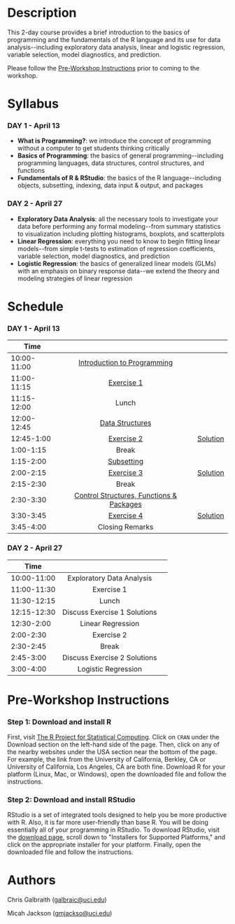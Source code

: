 # Description
This 2-day course provides a brief introduction to the basics of programming and the fundamentals of the R language and its use for data analysis--including exploratory data analysis, linear and logistic regression, variable selection, model diagnostics, and prediction.

Please follow the [Pre-Workshop Instructions](#Instructions) prior to coming to the workshop.


# Syllabus
### DAY 1 - April 13
* **What is Programming?**: we introduce the concept of programming without a computer to get students thinking critically
* **Basics of Programming**: the basics of general programming--including programming languages, data structures, control structures, and functions
* **Fundamentals of R & RStudio**: the basics of the R language--including objects, subsetting, indexing, data input & output, and packages

### DAY 2 - April 27
* **Exploratory Data Analysis**: all the necessary tools to investigate your data before performing any formal modeling--from summary statistics to visualization including plotting histograms, boxplots, and scatterplots
* **Linear Regression**: everything you need to know to begin fitting linear models--from simple t-tests to estimation of regression coefficients, variable selection, model diagnostics, and prediction
* **Logistic Regression**: the basics of generalized linear models (GLMs) with an emphasis on binary response data--we extend the theory and modeling strategies of linear regression


# Schedule

### DAY 1 - April 13

| 	   Time	    |           			         	|							              |
| ------------- | :-----------------------:	| :-----------------------: |   
|  10:00-11:00  | [Introduction to Programming](https://datumu.github.io/CSULB_Intro_R/slides/session_1/session_1.html)	|		|
|	 11:00-11:15 	| [Exercise 1](https://datumu.github.io/CSULB_Intro_R/exercises/exercise_1/ex_1.html) | |
|	 11:15-12:00 	| Lunch | |
|	 12:00-12:45 	| [Data Structures](https://datumu.github.io/CSULB_Intro_R/slides/session_2/session_2.html) | |
|	 12:45-1:00 	| [Exercise 2](https://datumu.github.io/CSULB_Intro_R/exercises/exercise_2/ex_2.html) | [Solution](https://datumu.github.io/CSULB_Intro_R/exercises/exercise_2/solution_2.html) |
|	 1:00-1:15 	  | Break | |
|	 1:15-2:00 	  | [Subsetting ](https://datumu.github.io/CSULB_Intro_R/slides/session_3/session_3.html)| |
|	 2:00-2:15 	| [Exercise 3](https://datumu.github.io/CSULB_Intro_R/exercises/exercise_3/ex_3.html) | [Solution](https://datumu.github.io/CSULB_Intro_R/exercises/exercise_3/solution_3.html) |
|	 2:15-2:30  	| Break | |
|	 2:30-3:30  	| [Control Structures, Functions & Packages](https://datumu.github.io/CSULB_Intro_R/slides/session_4/session_4.html) | |
|	 3:30-3:45 	| [Exercise 4](https://datumu.github.io/CSULB_Intro_R/exercises/exercise_4/ex_4.html) | [Solution](https://datumu.github.io/CSULB_Intro_R/exercises/exercise_4/solution_4.html) |
|	 3:45-4:00 	| Closing Remarks | |


### DAY 2 - April 27

| 	   Time	    |           			         	|							              |
| ------------- | :-----------------------:	| :-----------------------: |   
|  10:00-11:00  | Exploratory Data Analysis	|	|
|	 11:00-11:30 	| Exercise 1 | |
|	 11:30-12:15 	| Lunch | |
|	 12:15-12:30  | Discuss Exercise 1 Solutions | |
|	 12:30-2:00 	| Linear Regression | |
|	 2:00-2:30 	  | Exercise 2 | |
|	 2:30-2:45  	| Break | |
|	 2:45-3:00 	  | Discuss Exercise 2 Solutions | |
|	 3:00-4:00  	| Logistic Regression | |


# <a name="Instructions"></a>Pre-Workshop Instructions
### Step 1: Download and install R
First, visit [The R Project for Statistical Computing](https://www.r-project.org/). Click on `CRAN` under the Download section on the left-hand side of the page. Then, click on any of the nearby websites under the USA section near the bottom of the page. For example, the link from the University of California, Berkley, CA or University of California, Los Angeles, CA are both fine. Download R for your platform (Linux, Mac, or Windows), open the downloaded file and follow the instructions.

### Step 2: Download and install RStudio
RStudio is a set of integrated tools designed to help you be more productive with R. Also, it is far more user-friendly than base R. You will be doing essentially all of your programming in RStudio. To download RStudio, visit the [download page](https://www.rstudio.com/products/rstudio/download/), scroll down to "Installers for Supported Platforms," and click on the appropriate installer for your platform. Finally, open the downloaded file and follow the instructions.


# Authors
Chris Galbraith (<galbraic@uci.edu>)

Micah Jackson (<gmjackso@uci.edu>)
